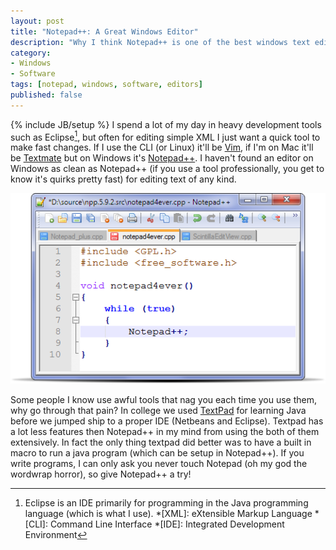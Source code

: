 ```yaml
---
layout: post
title: "Notepad++: A Great Windows Editor"
description: "Why I think Notepad++ is one of the best windows text editors"
category: 
- Windows
- Software
tags: [notepad, windows, software, editors]
published: false
---
```

{% include JB/setup %}
I spend a lot of my day in heavy development tools such as Eclipse[^1], but often for editing simple XML I just want a quick tool to make fast changes. If I use the CLI (or Linux) it'll be [Vim](http://www.vim.org), if I'm on Mac it'll be [Textmate](http://macromates.com/) but on Windows it's [Notepad++](http://notepad-plus-plus.org/). I haven't found an editor on Windows as clean as Notepad++ (if you use a tool professionally, you get to know it's quirks pretty fast) for editing text of any kind.

![Notepad++](/files/2012/05/notepadplusplus.png)

Some people I know use awful tools that nag you each time you use them, why go through that pain? In college we used [TextPad](http://www.textpad.com/products/textpad/index.html) for learning Java before we jumped ship to a proper IDE (Netbeans and Eclipse). Textpad has a lot less features then Notepad++ in my mind from using the both of them extensively. In fact the only thing textpad did better was to have a built in macro to run a java program (which can be setup in Notepad++). If you write programs, I can only ask you never touch Notepad (oh my god the wordwrap horror), so give Notepad++ a try!

[^1]: Eclipse is an IDE primarily for programming in the Java programming language (which is what I use).
*[XML]: eXtensible Markup Language
*[CLI]: Command Line Interface
*[IDE]: Integrated Development Environment
